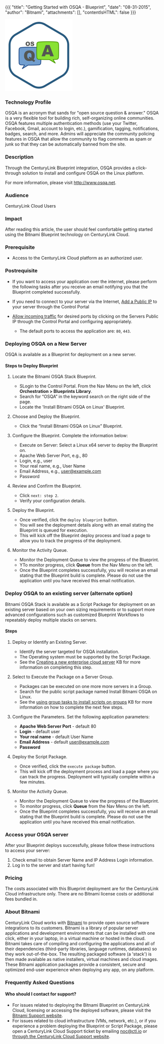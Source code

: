 {{{
  "title": "Getting Started with OSQA - Blueprint",
  "date": "08-31-2015",
  "author": "Bitnami",
  "attachments": [],
  "contentIsHTML": false
}}}

![OSQA Logo](../../images/osqa-stack-logo.png)

### Technology Profile
OSQA is an acronym that sands for "open source question & answer." OSQA is a very flexible tool for building rich, self-organizing online communities. OSQA features multiple authentication methods (use your Twitter, Facebook, Gmail, account to login, etc.), gamification, tagging, notifications, badges, search, and more. Admins will appreciate the community policing features in OSQA that allow the community to flag comments as spam or junk so that they can be automatically banned from the site.

### Description
Through the CenturyLink Blueprint integration, OSQA provides a click-through solution to install and configure OSQA on the Linux platform.

For more information, please visit http://www.osqa.net.

### Audience
CenturyLink Cloud Users

### Impact
After reading this article, the user should feel comfortable getting started using the Bitnami Blueprint technology on CenturyLink Cloud.

### Prerequisite
* Access to the CenturyLink Cloud platform as an authorized user.

### Postrequisite
* If you want to access your application over the internet, please perform the following tasks after you receive an email notifying you that the Blueprint completed successfully.

* If you need to connect to your server via the Internet, [Add a Public IP](../../Network/how-to-add-public-ip-to-virtual-machine.md) to your server through the Control Portal

* [Allow incoming traffic](../../Network/how-to-add-public-ip-to-virtual-machine.md) for desired ports by clicking on the Servers Public IP through the Control Portal and configuring appropriately.
   * The default ports to access the application are: `80`, `443`.

### Deploying OSQA on a New Server
OSQA is available as a Blueprint for deployment on a new server.

#### Steps to Deploy Blueprint
1. Locate the Bitnami OSQA Stack Blueprint.
   * SLogin to the Control Portal. From the Nav Menu on the left, click **Orchestration > Blueprints Library**.
   * Search for “OSQA” in the keyword search on the right side of the page.
   * Locate the 'Install Bitnami OSQA on Linux' Blueprint.

2. Choose and Deploy the Blueprint.
   * Click the “Install Bitnami OSQA on Linux” Blueprint.

3. Configure the Blueprint. 
   Complete the information below:

   * Execute on Server: Select a Linux x64 server to deploy the Blueprint on.
   * Apache Web Server Port, e.g., 80
   * Login, e.g., user
   * Your real name, e.g., User Name
   * Email Address, e.g., user@example.com
   * Password

4. Review and Confirm the Blueprint.
   * Click `next: step 2`.
   * Verify your configuration details.

5. Deploy the Blueprint.
   * Once verified, click the `deploy blueprint` button.
   * You will see the deployment details along with an email stating the Blueprint is queued for execution.
   * This will kick off the Blueprint deploy process and load a page to allow you to track the progress of the deployment.

6. Monitor the Activity Queue.
   * Monitor the Deployment Queue to view the progress of the Blueprint.
   * YTo monitor progress, click **Queue** from the Nav Menu on the left.
   * Once the Blueprint completes successfully, you will receive an email stating that the Blueprint build is complete. Please do not use the application until you have received this email notification.

### Deploy OSQA to an existing server (alternate option)
Bitnami OSQA Stack is available as a Script Package for deployment on an existing server based on your own sizing requirements or to support more advanced configurations such as customized Blueprint Workflows to repeatably deploy multiple stacks on servers.

#### Steps
1. Deploy or Identify an Existing Server.
   * Identify the server targeted for OSQA installation.
   * The Operating system must be supported by the Script Package.
   * See the [Creating a new enterprise cloud server](../../Servers/creating-a-new-enterprise-cloud-server.md) KB for more information on completing this step.

2. Select to Execute the Package on a Server Group.
   * Packages can be executed on one more more servers in a Group.
   * Search for the public script package named Install Bitnami OSQA on Linux.
   * See the [using group tasks to install scripts on groups](../../Servers/using-group-tasks-to-install-software-and-run-scripts-on-groups.md) KB for more information on how to complete the next few steps.

3. Configure the Parameters.
   Set the following application parameters:

   * **Apache Web Server Port** - default 80
   * **Login** - default user
   * **Your real name** - default User Name
   * **Email Address** - default user@example.com
   * **Password**

4. Deploy the Script Package.
   * Once verified, click the `execute package` button.
   * This will kick off the deployment process and load a page where you can track the progress. Deployment will typically complete within a few minutes.

5. Monitor the Activity Queue.
   * Monitor the Deployment Queue to view the progress of the Blueprint.
   * To monitor progress, click **Queue** from the Nav Menu on the left.
   * Once the Blueprint completes successfully, you will receive an email stating that the Blueprint build is complete. Please do not use the application until you have received this email notification.

### Access your OSQA server
After your Blueprint deploys successfully, please follow these instructions to access your server:
1. Check email to obtain Server Name and IP Address Login information.
2. Log in to the server and start having fun!

### Pricing
The costs associated with this Blueprint deployment are for the CenturyLink Cloud infrastructure only. There are no Bitnami license costs or additional fees bundled in.

### About Bitnami
CenturyLink Cloud works with [Bitnami](http://www.bitnami.com) to provide open source software integrations to its customers. Bitnami is a library of popular server applications and development environments that can be installed with one click, either in your laptop, in a virtual machine or hosted in the cloud. Bitnami takes care of compiling and configuring the applications and all of their dependencies (third-party libraries, language runtimes, databases) so they work out-of-the-box. The resulting packaged software (a 'stack') is then made available as native installers, virtual machines and cloud images. These Bitnami application packages provide a consistent, secure and optimized end-user experience when deploying any app, on any platform.

### Frequently Asked Questions

#### Who should I contact for support?
* For issues related to deploying the Bitnami Blueprint on CenturyLink Cloud, licensing or accessing the deployed software, please visit the [Bitnami Support website](http://www.bitnami.com/support).
* For issues related to cloud infrastructure (VMs, network, etc.), or if you experience a problem deploying the Blueprint or Script Package, please open a CenturyLink Cloud Support ticket by emailing [noc@ctl.io](mailto:noc@ctl.io) or [through the CenturyLink Cloud Support website](https://t3n.zendesk.com/tickets/new).

